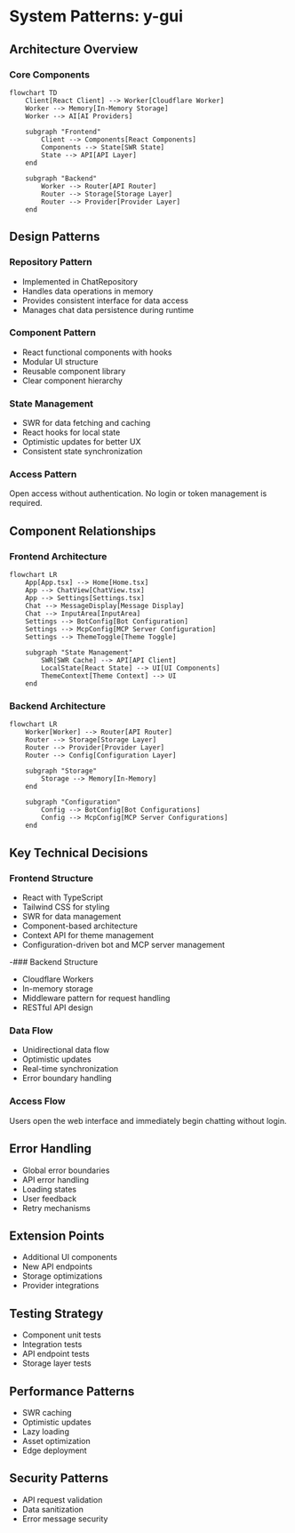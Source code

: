# System Patterns: y-gui

## Architecture Overview

### Core Components
```mermaid
flowchart TD
    Client[React Client] --> Worker[Cloudflare Worker]
    Worker --> Memory[In-Memory Storage]
    Worker --> AI[AI Providers]

    subgraph "Frontend"
        Client --> Components[React Components]
        Components --> State[SWR State]
        State --> API[API Layer]
    end

    subgraph "Backend"
        Worker --> Router[API Router]
        Router --> Storage[Storage Layer]
        Router --> Provider[Provider Layer]
    end
```

## Design Patterns

### Repository Pattern
- Implemented in ChatRepository
- Handles data operations in memory
- Provides consistent interface for data access
- Manages chat data persistence during runtime

### Component Pattern
- React functional components with hooks
- Modular UI structure
- Reusable component library
- Clear component hierarchy

### State Management
- SWR for data fetching and caching
- React hooks for local state
- Optimistic updates for better UX
- Consistent state synchronization


### Access Pattern
Open access without authentication. No login or token management is required.

## Component Relationships

### Frontend Architecture
```mermaid
flowchart LR
    App[App.tsx] --> Home[Home.tsx]
    App --> ChatView[ChatView.tsx]
    App --> Settings[Settings.tsx]
    Chat --> MessageDisplay[Message Display]
    Chat --> InputArea[InputArea]
    Settings --> BotConfig[Bot Configuration]
    Settings --> McpConfig[MCP Server Configuration]
    Settings --> ThemeToggle[Theme Toggle]

    subgraph "State Management"
        SWR[SWR Cache] --> API[API Client]
        LocalState[React State] --> UI[UI Components]
        ThemeContext[Theme Context] --> UI
    end
```

### Backend Architecture
```mermaid
flowchart LR
    Worker[Worker] --> Router[API Router]
    Router --> Storage[Storage Layer]
    Router --> Provider[Provider Layer]
    Router --> Config[Configuration Layer]

    subgraph "Storage"
        Storage --> Memory[In-Memory]
    end

    subgraph "Configuration"
        Config --> BotConfig[Bot Configurations]
        Config --> McpConfig[MCP Server Configurations]
    end
```

## Key Technical Decisions

### Frontend Structure
- React with TypeScript
- Tailwind CSS for styling
- SWR for data management
- Component-based architecture
- Context API for theme management
- Configuration-driven bot and MCP server management

-### Backend Structure
- Cloudflare Workers
- In-memory storage
- Middleware pattern for request handling
- RESTful API design

### Data Flow
- Unidirectional data flow
- Optimistic updates
- Real-time synchronization
- Error boundary handling


### Access Flow
Users open the web interface and immediately begin chatting without login.

## Error Handling
- Global error boundaries
- API error handling
- Loading states
- User feedback
- Retry mechanisms

## Extension Points
- Additional UI components
- New API endpoints
- Storage optimizations
- Provider integrations

## Testing Strategy
- Component unit tests
- Integration tests
- API endpoint tests
- Storage layer tests

## Performance Patterns
- SWR caching
- Optimistic updates
- Lazy loading
- Asset optimization
- Edge deployment

## Security Patterns
- API request validation
- Data sanitization
- Error message security
